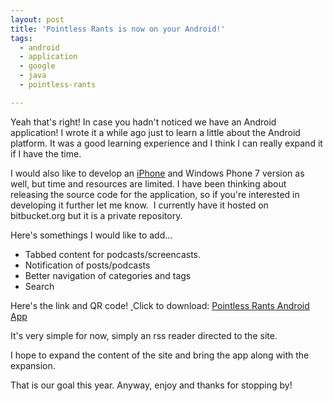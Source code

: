 ```yaml
---
layout: post
title: 'Pointless Rants is now on your Android!'
tags:
  - android
  - application
  - google
  - java
  - pointless-rants

---
```


Yeah that's right! In case you hadn't noticed we have an Android application!
I wrote it a while ago just to learn a little about the Android platform. It was a good learning experience and I think I can really expand it if I have the time.

I would also like to develop an <a class="wikinvest-suggestion-link" articletype="concept" articletitle="SVBob25l_0" target="_blank" href="http://www.wikinvest.com/concept/IPhone">iPhone</a> and Windows Phone 7 version as well, but time and resources are limited. I have been thinking about releasing the source code for the application, so if you're interested in developing it further let me know.  I currently have it hosted on bitbucket.org but it is a private repository.

Here's somethings I would like to add...
<ul>
	<li>Tabbed content for podcasts/screencasts.</li>
	<li>Notification of posts/podcasts</li>
	<li>Better navigation of categories and tags</li>
	<li>Search</li>
</ul>
Here's the link and QR code!
<a href="market://details?id=com.pointlessrants.rss"> <img title="Pointless Rants Android App" src="http://www.pointlessrants.com/wp-content/uploads/2011/01/img.png" alt="" /> </a>
Click to download: <a href="market://details?id=com.pointlessrants.rss">Pointless Rants Android App</a>

<a href="market://details?id=com.pointlessrants.rss"></a> It's very simple for now, simply an rss reader directed to the site.

I hope to expand the content of the site and bring the app along with the expansion.

That is our goal this year.  Anyway, enjoy and thanks for stopping by!

